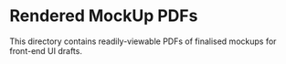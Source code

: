 # Rendered MockUp PDFs

This directory contains readily-viewable PDFs of finalised mockups for front-end UI drafts.
